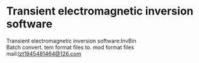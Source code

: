# Transient electromagnetic inversion software
Transient electromagnetic inversion software:InvBin \
Batch convert. tem format files to. mod format files\
mail:lzt1945481464@126.com
